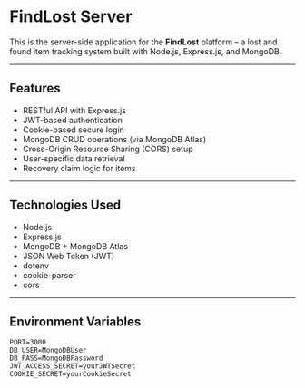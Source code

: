 # FindLost Server

This is the server-side application for the **FindLost** platform – a lost and found item tracking system built with Node.js, Express.js, and MongoDB.

---

## Features

- RESTful API with Express.js
- JWT-based authentication
- Cookie-based secure login
- MongoDB CRUD operations (via MongoDB Atlas)
- Cross-Origin Resource Sharing (CORS) setup
- User-specific data retrieval
- Recovery claim logic for items

---

##  Technologies Used

- Node.js
- Express.js
- MongoDB + MongoDB Atlas
- JSON Web Token (JWT)
- dotenv
- cookie-parser
- cors

---

##  Environment Variables

```env
PORT=3000
DB_USER=MongoDBUser
DB_PASS=MongoDBPassword
JWT_ACCESS_SECRET=yourJWTSecret
COOKIE_SECRET=yourCookieSecret
